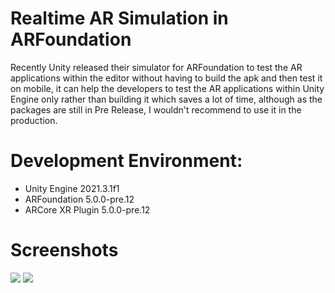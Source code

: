 # Realtime AR Simulation in ARFoundation
Recently Unity released their simulator for ARFoundation to test the AR applications within the editor without having to build the apk and then test it on mobile, it can help the developers to test the AR applications within Unity Engine only rather than building it which saves a lot of time, although as the packages are still in Pre Release, I wouldn't recommend to use it in the production.

# Development Environment:
- Unity Engine 2021.3.1f1
- ARFoundation 5.0.0-pre.12
- ARCore XR Plugin 5.0.0-pre.12

# Screenshots
<img src="https://drive.google.com/uc?export=download&id=15N4aUbUuGcgVInwAJw-PJg7iFo8KhV74" />
<img src="https://drive.google.com/uc?export=download&id=1E68nwsWyC094rbkbP-2EDhCI5NAqPHDX" />